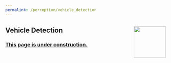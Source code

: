```yaml
---
permalink: /perception/vehicle_detection
---
```


## Vehicle Detection <a href="../../index.html"><img style="float: right;" src="/img/logo_circle.png" height="100" width="100">

### This page is under construction.
